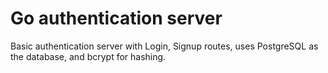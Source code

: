 # Go authentication server

Basic authentication server with Login, Signup routes, uses PostgreSQL as the database, and bcrypt for hashing.
